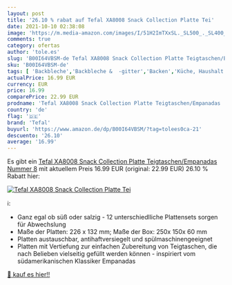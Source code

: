 ```yaml
---
layout: post
title: '26.10 % rabat auf Tefal XA8008 Snack Collection Platte Tei'
date: 2021-10-10 02:38:08
image: 'https://m.media-amazon.com/images/I/51H2ImTXxSL._SL500_._SL400_.jpg'
comments: true
category: ofertas
author: 'tole.es'
slug: 'B00I64VBSM-de Tefal XA8008 Snack Collection Platte Teigtaschen/Empanadas...'
sku: 'B00I64VBSM-de'
tags: [ 'Backbleche','Backbleche &  -gitter','Backen','Küche, Haushalt & Wohnen','Küche, Kochen & Backen','tefal', ]
actualPrice: 16.99 EUR
currency: EUR
price: 16.99
comparePrice: 22.99 EUR
prodname: 'Tefal XA8008 Snack Collection Platte Teigtaschen/Empanadas  Nummer 8'
country: 'de'
flag: '🇩🇪'
brand: 'Tefal'
buyurl: 'https://www.amazon.de/dp/B00I64VBSM/?tag=tolees0ca-21'
descuento: '26.10'
average: '16.99'
---
```


Es gibt ein [Tefal XA8008 Snack Collection Platte Teigtaschen/Empanadas  Nummer 8](https://www.amazon.de/dp/B00I64VBSM/?tag=tolees0ca-21) mit aktuellem Preis 16.99 EUR (original: 22.99 EUR) 26.10 % Rabatt hier:

[![Tefal XA8008 Snack Collection Platte Tei](https://m.media-amazon.com/images/I/51H2ImTXxSL._SL500_._SL400_.jpg)](https://www.amazon.de/dp/B00I64VBSM/?tag=tolees0ca-21)

ℹ️:

- Ganz egal ob süß oder salzig - 12 unterschiedlliche Plattensets sorgen für Abwechslung
- Maße der Platten: 226 x 132 mm; Maße der Box: 250x 150x 60 mm
- Platten austauschbar, antihaftversiegelt und spülmaschinengeeignet
- Platten mit Vertiefung zur einfachen Zubereitung von Teigtaschen, die nach Belieben vielseitig gefüllt werden können - inspiriert vom südamerikanischen Klassiker Empanadas

[🛒 kauf es hier!!](https://www.amazon.de/dp/B00I64VBSM/?tag=tolees0ca-21)
